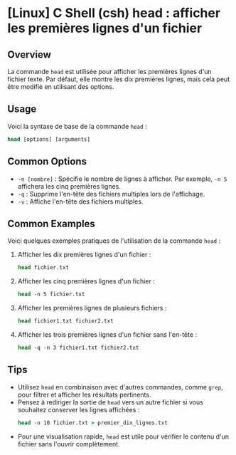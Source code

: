 # [Linux] C Shell (csh) head : afficher les premières lignes d'un fichier

## Overview
La commande `head` est utilisée pour afficher les premières lignes d'un fichier texte. Par défaut, elle montre les dix premières lignes, mais cela peut être modifié en utilisant des options.

## Usage
Voici la syntaxe de base de la commande `head` :

```csh
head [options] [arguments]
```

## Common Options
- `-n [nombre]` : Spécifie le nombre de lignes à afficher. Par exemple, `-n 5` affichera les cinq premières lignes.
- `-q` : Supprime l'en-tête des fichiers multiples lors de l'affichage.
- `-v` : Affiche l'en-tête des fichiers multiples.

## Common Examples
Voici quelques exemples pratiques de l'utilisation de la commande `head` :

1. Afficher les dix premières lignes d'un fichier :
   ```csh
   head fichier.txt
   ```

2. Afficher les cinq premières lignes d'un fichier :
   ```csh
   head -n 5 fichier.txt
   ```

3. Afficher les premières lignes de plusieurs fichiers :
   ```csh
   head fichier1.txt fichier2.txt
   ```

4. Afficher les trois premières lignes d'un fichier sans l'en-tête :
   ```csh
   head -q -n 3 fichier1.txt fichier2.txt
   ```

## Tips
- Utilisez `head` en combinaison avec d'autres commandes, comme `grep`, pour filtrer et afficher les résultats pertinents.
- Pensez à rediriger la sortie de `head` vers un autre fichier si vous souhaitez conserver les lignes affichées :
  ```csh
  head -n 10 fichier.txt > premier_dix_lignes.txt
  ```
- Pour une visualisation rapide, `head` est utile pour vérifier le contenu d'un fichier sans l'ouvrir complètement.